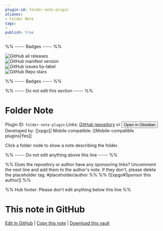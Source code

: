 ```yaml
---
plugin-id: folder-note-plugin
aliases:
- Folder Note
tags: 
- 
publish: true
---
```


%% ----- Badges ----- %%

![GitHub all releases](https://img.shields.io/github/downloads/xpgo/obsidian-folder-note-plugin/total?color=573E7A&logo=github&style=for-the-badge)   
![GitHub manifest version](https://img.shields.io/github/manifest-json/v/xpgo/obsidian-folder-note-plugin?color=573E7A&logo=github&style=for-the-badge)   
![GitHub issues by-label](https://img.shields.io/github/issues/xpgo/obsidian-folder-note-plugin/help%20wanted?color=573E7A&logo=github&style=for-the-badge)   
![GitHub Repo stars](https://img.shields.io/github/stars/xpgo/obsidian-folder-note-plugin?color=573E7A&logo=github&style=for-the-badge)

%% ----- Badges ----- %%

%% ----- Do not edit this section ----- %%

# Folder Note

Plugin ID: `folder-note-plugin`
Links: [GitHub repository](https://github.com/xpgo/obsidian-folder-note-plugin) or [<button id=HH>Open in Obsidian</button>](obsidian://show-plugin?id=folder-note-plugin)
Developed by: [[xpgo]]
Mobile compatible: [[Mobile-compatible plugins|Yes]]

Click a folder node to show a note describing the folder.

%% ----- Do not edit anything above this line ----- %% 

%% Does the repository or author have any sponsoring links? Uncomment the next line and add them to the author's note. If they don't, please delete the placeholder tag: #placeholder/author %%
%% ![[xpgo#Sponsor this author]] %%

%% Hub footer: Please don't edit anything below this line %%

# This note in GitHub

<span class="git-footer">[Edit In GitHub](https://github.dev/obsidian-community/obsidian-hub/blob/main/02%20-%20Community%20Expansions/02.05%20All%20Community%20Expansions/Plugins/folder-note-plugin.md "git-hub-edit-note") | [Copy this note](https://raw.githubusercontent.com/obsidian-community/obsidian-hub/main/02%20-%20Community%20Expansions/02.05%20All%20Community%20Expansions/Plugins/folder-note-plugin.md "git-hub-copy-note") | [Download this vault](https://github.com/obsidian-community/obsidian-hub/archive/refs/heads/main.zip "git-hub-download-vault") </span>
